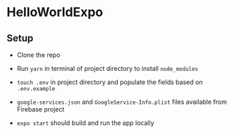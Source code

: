 # HelloWorldExpo

## Setup

- Clone the repo

- Run `yarn` in terminal of project directory to install `node_modules`

- `touch .env` in project directory and populate the fields based on `.env.example`

- `google-services.json` and `GoogleService-Info.plist` files available from Firebase project

- `expo start` should build and run the app locally
